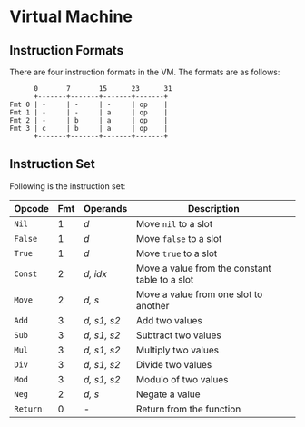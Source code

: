 
# Virtual Machine

## Instruction Formats

There are four instruction formats in the VM. The formats are as follows:

```
      0       7       15      23      31
      +-------+-------+-------+-------+
Fmt 0 | -     | -     | -     | op    |
Fmt 1 | -     | -     | a     | op    |
Fmt 2 | -     | b     | a     | op    |
Fmt 3 | c     | b     | a     | op    |
      +-------+-------+-------+-------+
```

## Instruction Set

Following is the instruction set:

| Opcode   | Fmt | Operands    | Description                                    |
| -------- | --- | ----------- | ---------------------------------------------- |
| `Nil`    | 1   | _d_         | Move `nil` to a slot                           |
| `False`  | 1   | _d_         | Move `false` to a slot                         |
| `True`   | 1   | _d_         | Move `true` to a slot                          |
| `Const`  | 2   | _d, idx_    | Move a value from the constant table to a slot |
| `Move`   | 2   | _d, s_      | Move a value from one slot to another          |
| `Add`    | 3   | _d, s1, s2_ | Add two values                                 |
| `Sub`    | 3   | _d, s1, s2_ | Subtract two values                            |
| `Mul`    | 3   | _d, s1, s2_ | Multiply two values                            |
| `Div`    | 3   | _d, s1, s2_ | Divide two values                              |
| `Mod`    | 3   | _d, s1, s2_ | Modulo of two values                           |
| `Neg`    | 2   | _d, s_      | Negate a value                                 |
| `Return` | 0   | -           | Return from the function                       |
